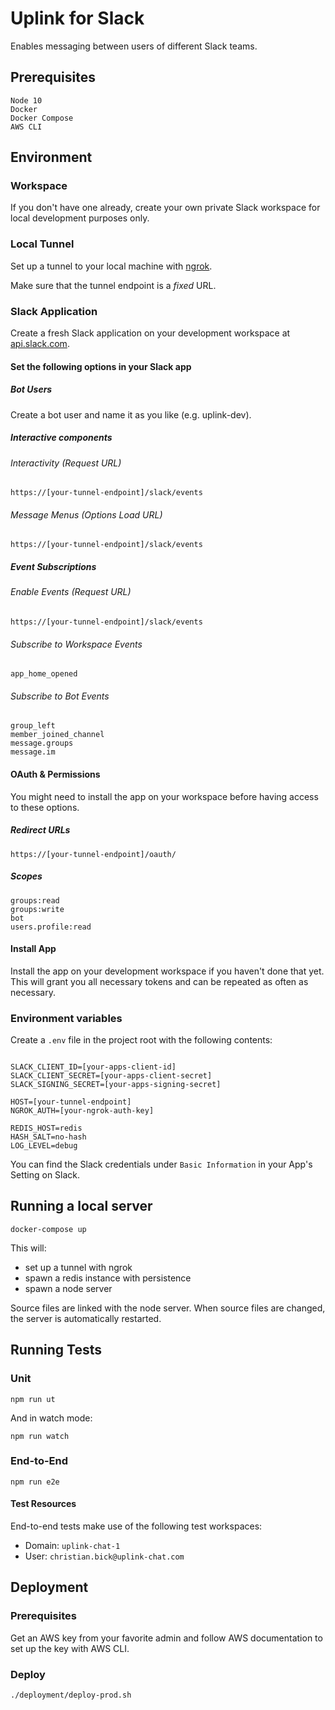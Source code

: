 # Uplink for Slack

Enables messaging between users of different Slack teams.

## Prerequisites

```
Node 10
Docker
Docker Compose
AWS CLI
```

## Environment

### Workspace

If you don't have one already, create your own private Slack workspace for local development purposes only.

### Local Tunnel

Set up a tunnel to your local machine with [ngrok](https://ngrok.com).

Make sure that the tunnel endpoint is a *fixed* URL.

### Slack Application

Create a fresh Slack application on your development workspace at [api.slack.com](https://api.slack.com).

#### Set the following options in your Slack app

##### Bot Users

Create a bot user and name it as you like (e.g. uplink-dev).

##### Interactive components 

###### Interactivity (Request URL)

```
https://[your-tunnel-endpoint]/slack/events
```

###### Message Menus (Options Load URL)

```
https://[your-tunnel-endpoint]/slack/events
```

##### Event Subscriptions

###### Enable Events (Request URL)

```
https://[your-tunnel-endpoint]/slack/events
```

###### Subscribe to Workspace Events

```
app_home_opened
```

###### Subscribe to Bot Events

```
group_left
member_joined_channel
message.groups
message.im
```

#### OAuth & Permissions 

You might need to install the app on your workspace before having access to these options.

##### Redirect URLs

```
https://[your-tunnel-endpoint]/oauth/
```

##### Scopes

```
groups:read
groups:write
bot
users.profile:read
```

#### Install App

Install the app on your development workspace if you haven't done that yet. 
This will grant you all necessary tokens and can be repeated as often as necessary.

### Environment variables

Create a `.env` file in the project root with the following contents:

```

SLACK_CLIENT_ID=[your-apps-client-id]
SLACK_CLIENT_SECRET=[your-apps-client-secret]
SLACK_SIGNING_SECRET=[your-apps-signing-secret]

HOST=[your-tunnel-endpoint]
NGROK_AUTH=[your-ngrok-auth-key]

REDIS_HOST=redis
HASH_SALT=no-hash
LOG_LEVEL=debug
```

You can find the Slack credentials under `Basic Information` in your App's Setting on Slack.

## Running a local server

```
docker-compose up
```

This will:

- set up a tunnel with ngrok
- spawn a redis instance with persistence
- spawn a node server

Source files are linked with the node server. When source files are changed, the server is automatically restarted.

## Running Tests

### Unit

```
npm run ut
```

And in watch mode:

```
npm run watch
```

### End-to-End

```
npm run e2e
```

#### Test Resources

End-to-end tests make use of the following test workspaces:

- Domain: `uplink-chat-1`
- User: `christian.bick@uplink-chat.com`

## Deployment

### Prerequisites

Get an AWS key from your favorite admin and follow AWS documentation to set up the key with AWS CLI.

### Deploy

```
./deployment/deploy-prod.sh
```
